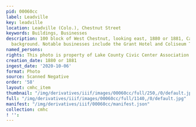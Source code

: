 ```yaml
---
pid: 00060cc
label: Leadville
key: leadville
location: Leadville (Colo.), Chestnut Street
keywords: Buildings, Businesses
description: 100 block of West Chestnut, looking east, 1880 or 1881, Carbonate Hill
  background. Notable businesses include the Grant Hotel and Coliseum Theatre.
named_persons: 
rights: This photo is property of Lake County Civic Center Association.
creation_date: 1880 or 1881
ingest_date: '2020-10-06'
format: Photo
source: Scanned Negative
order: '58'
layout: cmhc_item
thumbnail: "/img/derivatives/iiif/images/00060cc/full/250,/0/default.jpg"
full: "/img/derivatives/iiif/images/00060cc/full/1140,/0/default.jpg"
manifest: "/img/derivatives/iiif/00060cc/manifest.json"
collection: cmhc
! '': 
---
```

